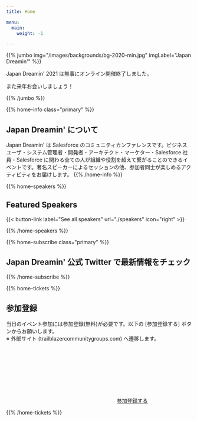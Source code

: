 ```yaml
---
title: Home

menu:
  main:
    weight: -1

---
```


{{% jumbo img="/images/backgrounds/bg-2020-min.jpg" imgLabel="Japan Dreamin'" %}}

Japan Dreamin' 2021 は無事にオンライン開催終了しました。

また来年お会いしましょう！

{{% /jumbo %}}


{{% home-info  class="primary" %}}
## Japan Dreamin' について

Japan Dreamin' は Salesforce のコミュニティカンファレンスです。ビジネスユーザ・システム管理者・開発者・アーキテクト・マーケター・Salesforce 社員・Salesforce に関わる全ての人が組織や役割を超えて繋がることのできるイベントです。著名スピーカーによるセッションの他、参加者同士が楽しめるアクティビティをお届けします。
{{% /home-info %}}

<!-- ... -->

{{% home-speakers %}}
## Featured Speakers

<!--
{{< button-link label="Submit a presentation"
                url="CALL_FOR_SPEAKERS_URL"
                icon="cfp" >}}
--> 
{{< button-link label="See all speakers"
                url="./speakers"
                icon="right" >}}


{{% /home-speakers %}}

<!-- ... -->

{{% home-subscribe  class="primary" %}}

## Japan Dreamin' 公式 Twitter で最新情報をチェック

{{% /home-subscribe %}}

<!-- ... -->

{{% home-tickets %}}
## 参加登録
<!--
<a class="btn primary" href="TICKET_URL" target="_blank"><svg class="icon icon-cfp"><use xlink:href="#ticket"></use></svg>Ticketing</a>
-->
当日のイベント参加には参加登録(無料)が必要です。以下の [参加登録する] ボタンからお願いします。
<br>※ 外部サイト (trailblazercommunitygroups.com) へ遷移します。

<a class="btn primary btn-lg" href="https://trailblazercommunitygroups.com/events/details/salesforce-salesforce-developer-group-tokyo-japan-presents-japan-dreamin-2021">
    <svg class="icon icon-direction"><use xlink:href="#direction"></use></svg>参加登録する
</a>

{{% /home-tickets %}}